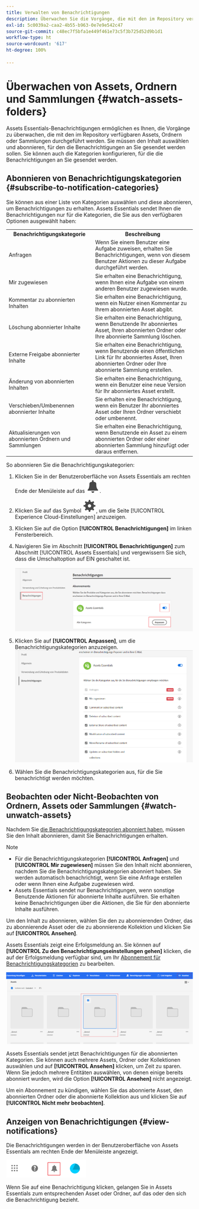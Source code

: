 ```yaml
---
title: Verwalten von Benachrichtigungen
description: Überwachen Sie die Vorgänge, die mit den im Repository verfügbaren Assets oder Ordnern durchgeführt werden, mithilfe der Assets Essentials-Benachrichtigungen.
exl-id: 5c0039a2-caa2-4b55-b963-0e7e9e542c47
source-git-commit: c48ec7f5bfa1e449f461e73c5f3b725d52d9b1d1
workflow-type: ht
source-wordcount: '617'
ht-degree: 100%

---
```


# Überwachen von Assets, Ordnern und Sammlungen {#watch-assets-folders}

Assets Essentials-Benachrichtigungen ermöglichen es Ihnen, die Vorgänge zu überwachen, die mit den im Repository verfügbaren Assets, Ordnern oder Sammlungen durchgeführt werden. Sie müssen den Inhalt auswählen und abonnieren, für den die Benachrichtigungen an Sie gesendet werden sollen. Sie können auch die Kategorien konfigurieren, für die die Benachrichtigungen an Sie gesendet werden.

## Abonnieren von Benachrichtigungskategorien {#subscribe-to-notification-categories}

Sie können aus einer Liste von Kategorien auswählen und diese abonnieren, um Benachrichtigungen zu erhalten. Assets Essentials sendet Ihnen die Benachrichtigungen nur für die Kategorien, die Sie aus den verfügbaren Optionen ausgewählt haben:

<table>
    <tbody>
     <tr>
      <th><strong>Benachrichtigungskategorie</strong></th>
      <th><strong>Beschreibung</strong></th>
     </tr>
     <tr>
      <td>Anfragen</td>
      <td>Wenn Sie einem Benutzer eine Aufgabe zuweisen, erhalten Sie Benachrichtigungen, wenn von diesem Benutzer Aktionen zu dieser Aufgabe durchgeführt werden.</td>
     </tr>
     <tr>
      <td>Mir zugewiesen</td>
      <td>Sie erhalten eine Benachrichtigung, wenn Ihnen eine Aufgabe von einem anderen Benutzer zugewiesen wurde.</td>
     </tr>
     <tr>
      <td>Kommentar zu abonnierten Inhalten</td>
      <td>Sie erhalten eine Benachrichtigung, wenn ein Nutzer einen Kommentar zu Ihrem abonnierten Asset abgibt.</td>
     </tr>
     <tr>
      <td>Löschung abonnierter Inhalte</td>
      <td>Sie erhalten eine Benachrichtigung, wenn Benutzende Ihr abonniertes Asset, Ihren abonnierten Ordner oder Ihre abonnierte Sammlung löschen.</td>
     </tr>
     <tr>
      <td>Externe Freigabe abonnierter Inhalte</td>
      <td>Sie erhalten eine Benachrichtigung, wenn Benutzende einen öffentlichen Link für Ihr abonniertes Asset, Ihren abonnierten Ordner oder Ihre abonnierte Sammlung erstellen.</td>
     </tr>
     <tr>
      <td>Änderung von abonnierten Inhalten</td>
      <td>Sie erhalten eine Benachrichtigung, wenn ein Benutzer eine neue Version für Ihr abonniertes Asset erstellt.</td>
     </tr>
     <tr>
      <td>Verschieben/Umbenennen abonnierter Inhalte</td>
      <td>Sie erhalten eine Benachrichtigung, wenn ein Benutzer Ihr abonniertes Asset oder Ihren Ordner verschiebt oder umbenennt.</td>
     </tr>
     <tr>
      <td>Aktualisierungen von abonnierten Ordnern und Sammlungen</td>
      <td>Sie erhalten eine Benachrichtigung, wenn Benutzende ein Asset zu einem abonnierten Ordner oder einer abonnierten Sammlung hinzufügt oder daraus entfernen.</td>
     </tr>    
    </tbody>
   </table>

So abonnieren Sie die Benachrichtigungskategorien:

1. Klicken Sie in der Benutzeroberfläche von Assets Essentials am rechten Ende der Menüleiste auf das ![Glockensymbol](assets/bell-icon.svg).

1. Klicken Sie auf das Symbol ![Einstellungen](assets/settings-icon.svg), um die Seite [!UICONTROL Experience Cloud-Einstellungen] anzuzeigen.

1. Klicken Sie auf die Option **[!UICONTROL Benachrichtigungen]** im linken Fensterbereich.

1. Navigieren Sie im Abschnitt **[!UICONTROL Benachrichtigungen]** zum Abschnitt [!UICONTROL Assets Essentials] und vergewissern Sie sich, dass die Umschaltoption auf EIN geschaltet ist.

   ![Benachrichtigungen in Assets Essentials](assets/enable-notifications.png)

1. Klicken Sie auf **[!UICONTROL Anpassen]**, um die Benachrichtigungskategorien anzuzeigen.
   ![Benachrichtigungen in Assets Essentials](assets/enable-notification-categories.png)

1. Wählen Sie die Benachrichtigungskategorien aus, für die Sie benachrichtigt werden möchten.

## Beobachten oder Nicht-Beobachten von Ordnern, Assets oder Sammlungen {#watch-unwatch-assets}

Nachdem Sie [die Benachrichtigungskategorien abonniert haben](#subscribe-to-notification-categories), müssen Sie den Inhalt abonnieren, damit Sie Benachrichtigungen erhalten.

>[!NOTE]
>
>* Für die Benachrichtigungskategorien **[!UICONTROL Anfragen]** und **[!UICONTROL Mir zugewiesen]** müssen Sie den Inhalt nicht abonnieren, nachdem Sie die Benachrichtigungskategorien abonniert haben. Sie werden automatisch benachrichtigt, wenn Sie eine Anfrage erstellen oder wenn Ihnen eine Aufgabe zugewiesen wird.
>* Assets Essentials sendet nur Benachrichtigungen, wenn sonstige Benutzende Aktionen für abonnierte Inhalte ausführen. Sie erhalten keine Benachrichtigungen über die Aktionen, die Sie für den abonnierte Inhalte ausführen.


Um den Inhalt zu abonnieren, wählen Sie den zu abonnierenden Ordner, das zu abonnierende Asset oder die zu abonnierende Kollektion und klicken Sie auf **[!UICONTROL Ansehen]**.

Assets Essentials zeigt eine Erfolgsmeldung an. Sie können auf **[!UICONTROL Zu den Benachrichtigungseinstellungen gehen]** klicken, die auf der Erfolgsmeldung verfügbar sind, um Ihr [Abonnement für Benachrichtigungskategorien](#subscribe-to-notification-categories) zu bearbeiten.

![Benachrichtigungen in Assets Essentials](assets/watch-assets.png)

Assets Essentials sendet jetzt Benachrichtigungen für die abonnierten Kategorien. Sie können auch mehrere Assets, Ordner oder Kollektionen auswählen und auf **[!UICONTROL Ansehen]** klicken, um Zeit zu sparen. Wenn Sie jedoch mehrere Entitäten auswählen, von denen einige bereits abonniert wurden, wird die Option **[!UICONTROL Ansehen]** nicht angezeigt.

Um ein Abonnement zu kündigen, wählen Sie das abonnierte Asset, den abonnierten Ordner oder die abonnierte Kollektion aus und klicken Sie auf **[!UICONTROL Nicht mehr beobachten]**.

## Anzeigen von Benachrichtigungen {#view-notifications}

Die Benachrichtigungen werden in der Benutzeroberfläche von Assets Essentials am rechten Ende der Menüleiste angezeigt.

![Benachrichtigungen in Assets Essentials](assets/notifications-assets-essentials.png)

Wenn Sie auf eine Benachrichtigung klicken, gelangen Sie in Assets Essentials zum entsprechenden Asset oder Ordner, auf das oder den sich die Benachrichtigung bezieht.
